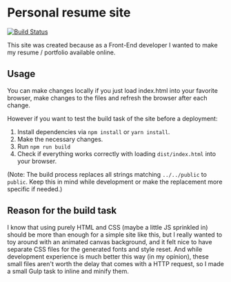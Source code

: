 # Personal resume site

[![Build Status](https://travis-ci.org/blascsi/cv.blascsak.com.svg?branch=master)](https://travis-ci.org/blascsi/cv.blascsak.com)

This site was created because as a Front-End developer I wanted to make my resume / portfolio available online.

## Usage

You can make changes locally if you just load index.html into your favorite browser, make changes to the files and refresh the browser after each change.

However if you want to test the build task of the site before a deployment:

1. Install dependencies via `npm install` or `yarn install`.
2. Make the necessary changes.
3. Run `npm run build`
4. Check if everything works correctly with loading `dist/index.html` into your browser.

(Note: The build process replaces all strings matching `../../public` to `public`. Keep this in mind while development or make the replacement more specific if needed.)

## Reason for the build task

I know that using purely HTML and CSS (maybe a little JS sprinkled in) should be more than enough for a simple site like this, but I really wanted to toy around with an animated canvas background, and it felt nice to have separate CSS files for the generated fonts and style reset. And while development experience is much better this way (in my opinion), these small files aren't worth the delay that comes with a HTTP request, so I made a small Gulp task to inline and minify them.
